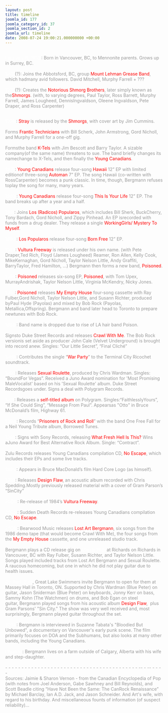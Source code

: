 ```yaml
---
layout: post
title: timeline
joomla_id: 177
joomla_category_id: 37
joomla_section_id: 2
joomla_url: timeline
date: 2008-07-24 19:00:21.000000000 +00:00
---
```

<span style="color: #999999" class="Apple-style-span"><br /><span style="color: #ffffff">February 8, 1953</span>&nbsp;: Born in Vancouver, BC, to Mennonite parents. Grows up in Surrey, BC.<br /><br /><span style="color: #ffffff">1972</span>(?): Joins the Abbotsford, BC, group </span><span class="Apple-style-span"><span style="color: #ff0000" class="Apple-style-span">Mount Lehman Grease Band</span></span><span style="color: #999999" class="Apple-style-span">, which hadmany avid followers. David Mitchell, Murphy Farrell + ???<br /><br /><span style="color: #ffffff">1976</span>(?): Creates the </span><span class="Apple-style-span"><span style="color: #ff0000" class="Apple-style-span">Notorious Shmorg Brothers</span></span><span style="color: #999999" class="Apple-style-span">, later simply known as the</span><span class="Apple-style-span"><span style="color: #ff0000" class="Apple-style-span">Shmorgs</span></span><span style="color: #999999" class="Apple-style-span">. (with, to varying degrees,&nbsp;Paul Taylor, Ross Barrett, Murphy Farrell, James Lougheed,&nbsp;DennisIngvaldson,&nbsp;Oleene Ingvaldson,&nbsp;Pete Draper,&nbsp;and Ross Carpenter)</span><div><span style="color: #999999" class="Apple-style-span"><br /><span style="color: #ffffff">1978</span> : </span><span class="Apple-style-span"><span style="color: #ff0000" class="Apple-style-span">Stray</span></span><span style="color: #999999" class="Apple-style-span"> is released by the </span><span class="Apple-style-span"><span style="color: #ff0000" class="Apple-style-span">Shmorgs</span></span><span style="color: #999999" class="Apple-style-span">, with cover art by Jim Cummins.<br /><br /></span></div><div><span style="color: #999999" class="Apple-style-span">Forms </span><span style="color: #ff0000" class="Apple-style-span">Frantic Technicians</span><span style="color: #999999" class="Apple-style-span">&nbsp;with Bill Scherk, John Armstrong, Gord Nicholl, and Murphy Farrell for a one-off gig.</span></div><div><span style="color: #999999" class="Apple-style-span"><br />Formsthe band </span><span class="Apple-style-span"><span style="color: #ff0000" class="Apple-style-span">K-Tels</span></span><span style="color: #999999" class="Apple-style-span"> with Jim Bescott and Barry Taylor. A sizable company(of the same name) threatens to sue. The band briefly changes its namechange to X-Tels, and then finally the </span><span class="Apple-style-span"><span style="color: #ff0000" class="Apple-style-span">Young Canadians</span></span><span style="color: #999999" class="Apple-style-span">.<br /><br /><span style="color: #ffffff">1979</span>: </span><span class="Apple-style-span"><span style="color: #ff0000" class="Apple-style-span">Young Canadians</span></span><span style="color: #999999" class="Apple-style-span"> release four-song </span><span class="Apple-style-span"><span style="color: #ff0000" class="Apple-style-span">Hawaii</span></span><span style="color: #999999" class="Apple-style-span"> 12&rdquo; EP with limited editionof three-song </span><span class="Apple-style-span"><span style="color: #ff0000" class="Apple-style-span">Automan</span></span><span style="color: #999999" class="Apple-style-span"> 7&rdquo; EP. The song Hawaii (co-written with RossCarpenter) becomes a punk classic. In time, though, Bergmann refuses toplay the song for many, many years.<br /><br /><span style="color: #ffffff">1980</span> : </span><span class="Apple-style-span"><span style="color: #ff0000" class="Apple-style-span">Young Canadians </span></span><span style="color: #999999" class="Apple-style-span">release four-song </span><span class="Apple-style-span"><span style="color: #ff0000" class="Apple-style-span">This Is Your Life</span></span><span style="color: #999999" class="Apple-style-span"> 12&rdquo; EP. The band breaks up after a year and a half.<br /><br /><span style="color: #ffffff">1981</span>: Joins </span><span class="Apple-style-span"><span style="color: #ff0000" class="Apple-style-span">Los (Radicos) Popularos</span></span><span style="color: #999999" class="Apple-style-span">, which includes Bill Sherk, BuckCherry, Tony Bardach, Gord Nicholl, and Zippy Pinhead. An EP isrecorded with funds from a drug dealer. They release a single </span><span class="Apple-style-span"><span style="color: #ff0000" class="Apple-style-span">WorkingGirls/ Mystery To Myself</span></span><span style="color: #999999" class="Apple-style-span">.<br /><br /><span style="color: #ffffff">1982</span> : </span><span class="Apple-style-span"><span style="color: #ff0000" class="Apple-style-span">Los Popularos</span></span><span style="color: #999999" class="Apple-style-span"> release four-song </span><span class="Apple-style-span"><span style="color: #ff0000" class="Apple-style-span">Born Free</span></span><span style="color: #999999" class="Apple-style-span"> 12&rdquo; EP.<br /><br /><span style="color: #ffffff">1984</span>: </span><span class="Apple-style-span"><span style="color: #ff0000" class="Apple-style-span">Vultura Freeway</span></span><span style="color: #999999" class="Apple-style-span"> is released under his own name. (with Pete Draper,Ted Rich, Floyd (James Lougheed) Reamer, Ron Allen, Kelly Cook, MikeKernaghan, Gord Nicholl, Taylor Nelson Little, Andy Graffiti, BarryTaylor, Fred Hamilton, ...) Bergmann then forms a new band, </span><span class="Apple-style-span"><span style="color: #ff0000" class="Apple-style-span">Poisoned</span></span><span style="color: #999999" class="Apple-style-span">.</span><span style="color: #999999" class="Apple-style-span"><br /><br /><span style="color: #ffffff">1986</span>: </span><span class="Apple-style-span"><span style="color: #ff0000" class="Apple-style-span">Poisoned</span></span><span style="color: #999999" class="Apple-style-span"> releases six-song EP, </span><span class="Apple-style-span"><span style="color: #ff0000" class="Apple-style-span">Poisoned</span></span><span style="color: #999999" class="Apple-style-span">, with Tom Upex, MurrayAndrishak, Taylor Nelson Little, Virginia McKendry, Nicky Jones.<br /><br /><span style="color: #ffffff">1987</span>: </span><span class="Apple-style-span"><span style="color: #ff0000" class="Apple-style-span">Poisoned</span></span><span style="color: #999999" class="Apple-style-span"> releases </span><span class="Apple-style-span"><span style="color: #ff0000" class="Apple-style-span">My Empty House</span></span><span style="color: #999999" class="Apple-style-span"> four-song cassette with Ray Fulber,Gord Nicholl, Taylor Nelson Little, and Susann Richter, produced byPaul Hyde (Payolas) and mixed by Bob Rock (Payolas, Metallica,Offspring). Bergmann and band later head to Toronto to prepare newtunes with Bob Rock.<br /><br /><span style="color: #ffffff">1988</span>&nbsp;: Band name is dropped due to rise of LA hair band Poison.<br /><br />Signsto Duke Street Records and releases </span><span class="Apple-style-span"><span style="color: #ff0000" class="Apple-style-span">Crawl With Me</span></span><span style="color: #999999" class="Apple-style-span">. The Bob Rock versionis set aside as producer John Cale (Velvet Underground) is brought into record anew. Singles: &ldquo;Our Little Secret&rdquo;, &ldquo;Final Clich&eacute;&rdquo;<br /><br /><span style="color: #ffffff">1989</span> : Contributes the single &ldquo;</span><span class="Apple-style-span"><span style="color: #ff0000" class="Apple-style-span">War Party</span></span><span style="color: #999999" class="Apple-style-span">&rdquo; to the Terminal City Ricochet soundtrack.<br /><br /><span style="color: #ffffff">1990</span>: Releases </span><span class="Apple-style-span"><span style="color: #ff0000" class="Apple-style-span">Sexual Roulette</span></span><span style="color: #999999" class="Apple-style-span">, produced by Chris Wardman. Singles: &ldquo;BoundFor Vegas&rdquo;. Received a Juno Award nomination for 'Most Promising MaleVocalist' based on his 'Sexual Roulette' album. Duke Street Recordsgoes under. Signs a deal with Polygram Records.<br /><br /><span style="color: #ffffff">1991</span>: Releases a</span><span class="Apple-style-span"><span style="color: #ff0000" class="Apple-style-span"> self-titled album</span></span><span style="color: #999999" class="Apple-style-span"> on Polygram. Singles:&ldquo;FaithlesslyYours&rdquo;, &ldquo;If She Could Sing&rdquo;, &ldquo;Message From Paul&rdquo;. Appearsas &quot;Otto&quot; in Bruce McDonald&rsquo;s film, Highway 61.<br /><br /><span style="color: #ffffff">1994</span> : Records &ldquo;</span><span class="Apple-style-span"><span style="color: #ff0000" class="Apple-style-span">Prisoners of Rock and Roll</span></span><span style="color: #999999" class="Apple-style-span">&rdquo; with the band One Free Fall for a Neil Young Tribute album, Borrowed Tunes.<br /><br /><span style="color: #ffffff">1995</span>: Signs with Sony Records, releasing </span><span class="Apple-style-span"><span style="color: #ff0000" class="Apple-style-span">What Fresh Hell Is This?</span></span><span style="color: #999999" class="Apple-style-span"> Wins aJuno Award for Best Alternative Rock Album. Single: &ldquo;Contract&rdquo;.<br /><br />Zulu Records releases Young Canadians compilation CD, </span><span class="Apple-style-span"><span style="color: #ff0000" class="Apple-style-span">No Escape</span></span><span style="color: #999999" class="Apple-style-span">, which includes their EPs and some live tracks.<br /><br /><span style="color: #ffffff">1996</span> : Appears in Bruce MacDonald&rsquo;s film Hard Core Logo (as himself).<br /><br /><span style="color: #ffffff">1998</span>: Releases </span><span class="Apple-style-span"><span style="color: #ff0000" class="Apple-style-span">Design Flaw</span></span><span style="color: #999999" class="Apple-style-span">, an acoustic album recorded with Chris Spedding.Mostly previously released material with a cover of Gram Parson&rsquo;s &ldquo;SinCity&rdquo;<br /><br /><span style="color: #ffffff">2000</span> : Re-release of 1984&rsquo;s </span><span class="Apple-style-span"><span style="color: #ff0000" class="Apple-style-span">Vultura Freeway</span></span><span style="color: #999999" class="Apple-style-span">.<br /><br /><span style="color: #ffffff">2005</span> : Sudden Death</span><span style="color: #999999" class="Apple-style-span"> Records re-releases Young Canadians compilation CD, </span><span class="Apple-style-span"><span style="color: #ff0000" class="Apple-style-span">No Escape</span></span><span style="color: #999999" class="Apple-style-span">.</span><br /><span style="color: #999999" class="Apple-style-span"><br /></span></div><div><span style="color: #ffffff" class="Apple-style-span">2009</span><span style="color: #999999" class="Apple-style-span"> : Bearwood Music releases </span><span style="color: #ff0000" class="Apple-style-span">Lost Art Bergmann</span><span style="color: #999999" class="Apple-style-span">, six songs from the 1986 demo tape (that would become Crawl With Me), the four songs from the</span><span class="Apple-style-span"><span style="color: #ff0000" class="Apple-style-span"> My Empty House</span></span><span style="color: #999999" class="Apple-style-span"> cassette, and one unreleased studio track.</span></div><div><span style="color: #999999" class="Apple-style-span"><br /></span></div><div><span style="color: #999999" class="Apple-style-span">Bergmann plays a CD release gig on </span><span class="Apple-style-span"><span style="color: #ffffff" class="Apple-style-span">March 28th</span></span><span style="color: #999999" class="Apple-style-span"> at Richards on Richards in Vancouver, BC with Ray Fulber, Susann Richter, and Taylor Nelson Little. Songs played included tracks from Lost Art Bergmann and Sexual Roulette. A raucous homecoming, but one in which he did not play guitar due to health issues.</span></div><div><span style="color: #999999" class="Apple-style-span"><br /></span></div><div><span class="Apple-style-span"><span style="color: #ffffff" class="Apple-style-span">On April 25th</span></span><span style="color: #999999" class="Apple-style-span">, Great Lake Swimmers invite Bergmann to open for them at Massey Hall in Toronto, ON. S</span><span style="color: #999999" class="Apple-style-span">upported by Chris Wardman (Blue Peter) on guitar, Jason Sniderman (Blue Peter) on keyboards, Jonny Kerr on bass, Sammy Kohn (The Watchmen) on drums, and Bob Egan on steel guitar,&nbsp;</span><span style="color: #999999" class="Apple-style-span"><span style="color: #d11129" class="Apple-style-span"><span style="color: #999999" class="Apple-style-span">Bergmann played songs from his acoustic album&nbsp;</span><span class="Apple-style-span"><span style="color: #ff0000" class="Apple-style-span">Design Flaw</span></span><span style="color: #999999" class="Apple-style-span">,&nbsp;&nbsp;plus Gram Parsons' &quot;Sin City.&quot; The show was very well received and, most surprisingly, Bergmann played guitar throughout the set.</span></span></span></div><div><span style="color: #999999" class="Apple-style-span"><br /></span></div><div><span style="color: #ffffff" class="Apple-style-span">2010</span><span style="color: #999999" class="Apple-style-span"> : Bergmann is interviewed in Suzanne Tabata's &quot;Bloodied But Unbowed&quot;, a documentary on Vancouver's early punk scene. The film primarily focuses on DOA and the Subhumans, but also looks at many other bands, including the Young Canadians.</span></div><div><span style="color: #999999" class="Apple-style-span"><br /><span style="color: #ffffff">Present </span>: Bergmann lives on a farm outside of Calgary, Alberta with his wife and step-daughter.<br /><br /></span></div><div><span style="color: #999999" class="Apple-style-span">- - - - - - - - - - - - - - - - - - - - - - - - - - - - - - - - - - - - - - - - - -- - -- - - - -<br />Sources: Jaimie &amp; Sharon Vernon - from the Canadian Encyclopedia of Pop (with notes from Joel Anderson, Gabe Sawhney and Bill Reynolds), and Scott Beadle citing &ldquo;Have Not Been the Same: The CanRock Renaissance&rdquo; by Michael Barclay, Ian A.D. Jack, and Jason Schneider. And Art's wife, with regard to his birthday. And miscellaneous founts of information (of suspect reliability)...<br /></span><span><span class="Apple-style-span"><span style="color: #c0c0c0" class="Apple-style-span"><br /></span></span></span></div>
